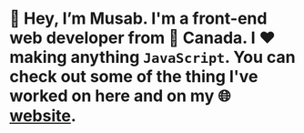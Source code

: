 # 👋 Hey, I’m Musab. I'm a front-end web developer from 🍁 Canada. I ❤️️ making anything `JavaScript`. You can check out some of the thing I've worked on here and on my 🌐 [website](https://musabhassan.com).
